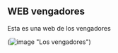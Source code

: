 ## WEB vengadores

Esta es una web de los vengadores 

(![image](https://user-images.githubusercontent.com/70742653/115386558-dba60d80-a1d9-11eb-8e82-b56556302d68.png) "Los vengadores")
